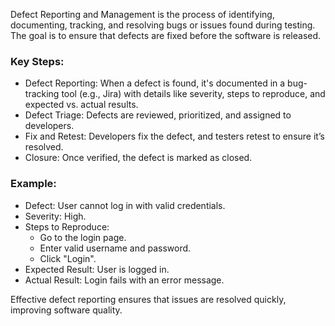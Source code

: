 Defect Reporting and Management is the process of identifying, documenting, tracking, and resolving bugs or issues found during testing. The goal is to ensure that defects are fixed before the software is released.

### Key Steps:
- Defect Reporting: When a defect is found, it's documented in a bug-tracking tool (e.g., Jira) with details like severity, steps to reproduce, and expected vs. actual results.
- Defect Triage: Defects are reviewed, prioritized, and assigned to developers.
- Fix and Retest: Developers fix the defect, and testers retest to ensure it’s resolved.
- Closure: Once verified, the defect is marked as closed.

### Example:
- Defect: User cannot log in with valid credentials.
- Severity: High.
- Steps to Reproduce:
    - Go to the login page.
    - Enter valid username and password.
    - Click "Login".
- Expected Result: User is logged in.
- Actual Result: Login fails with an error message.

Effective defect reporting ensures that issues are resolved quickly, improving software quality.